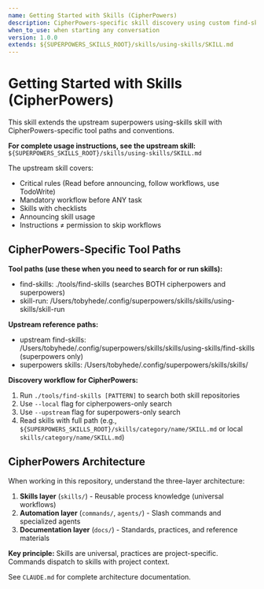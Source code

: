 ```yaml
---
name: Getting Started with Skills (CipherPowers)
description: CipherPowers-specific skill discovery using custom find-skills tool
when_to_use: when starting any conversation
version: 1.0.0
extends: ${SUPERPOWERS_SKILLS_ROOT}/skills/using-skills/SKILL.md
---
```


# Getting Started with Skills (CipherPowers)

This skill extends the upstream superpowers using-skills skill with CipherPowers-specific tool paths and conventions.

**For complete usage instructions, see the upstream skill:**
`${SUPERPOWERS_SKILLS_ROOT}/skills/using-skills/SKILL.md`

The upstream skill covers:
- Critical rules (Read before announcing, follow workflows, use TodoWrite)
- Mandatory workflow before ANY task
- Skills with checklists
- Announcing skill usage
- Instructions ≠ permission to skip workflows

## CipherPowers-Specific Tool Paths

**Tool paths (use these when you need to search for or run skills):**
- find-skills: ./tools/find-skills (searches BOTH cipherpowers and superpowers)
- skill-run: /Users/tobyhede/.config/superpowers/skills/skills/using-skills/skill-run

**Upstream reference paths:**
- upstream find-skills: /Users/tobyhede/.config/superpowers/skills/skills/using-skills/find-skills (superpowers only)
- superpowers skills: /Users/tobyhede/.config/superpowers/skills/skills/

**Discovery workflow for CipherPowers:**
1. Run `./tools/find-skills [PATTERN]` to search both skill repositories
2. Use `--local` flag for cipherpowers-only search
3. Use `--upstream` flag for superpowers-only search
4. Read skills with full path (e.g., `${SUPERPOWERS_SKILLS_ROOT}/skills/category/name/SKILL.md` or local `skills/category/name/SKILL.md`)

## CipherPowers Architecture

When working in this repository, understand the three-layer architecture:

1. **Skills layer** (`skills/`) - Reusable process knowledge (universal workflows)
2. **Automation layer** (`commands/`, `agents/`) - Slash commands and specialized agents
3. **Documentation layer** (`docs/`) - Standards, practices, and reference materials

**Key principle:** Skills are universal, practices are project-specific. Commands dispatch to skills with project context.

See `CLAUDE.md` for complete architecture documentation.
